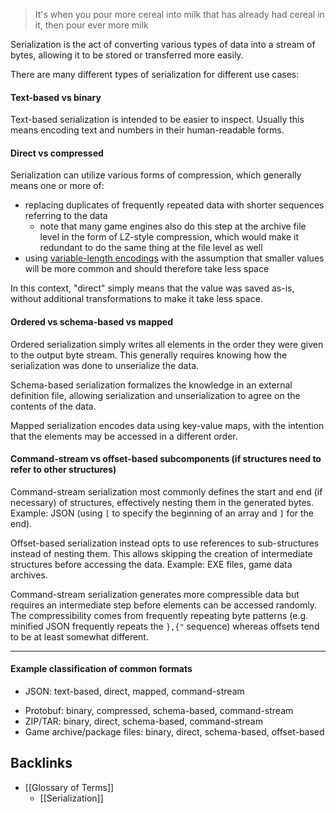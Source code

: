 > It's when you pour more cereal into milk that has already had cereal in it, then pour ever more milk

Serialization is the act of converting various types of data into a stream of bytes, allowing it to be stored or transferred more easily.

There are many different types of serialization for different use cases:

#### Text-based vs binary

Text-based serialization is intended to be easier to inspect. Usually this means encoding text and numbers in their human-readable forms.

#### Direct vs compressed

Serialization can utilize various forms of compression, which generally means one or more of:

- replacing duplicates of frequently repeated data with shorter sequences referring to the data
	- note that many game engines also do this step at the archive file level in the form of LZ-style compression, which would make it redundant to do the same thing at the file level as well
- using [variable-length encodings](https://en.wikipedia.org/wiki/Variable-length_quantity) with the assumption that smaller values will be more common and should therefore take less space

In this context, "direct" simply means that the value was saved as-is, without additional transformations to make it take less space.

#### Ordered vs schema-based vs mapped

Ordered serialization simply writes all elements in the order they were given to the output byte stream. This generally requires knowing how the serialization was done to unserialize the data.

Schema-based serialization formalizes the knowledge in an external definition file, allowing serialization and unserialization to agree on the contents of the data.

Mapped serialization encodes data using key-value maps, with the intention that the elements may be accessed in a different order.

#### Command-stream vs offset-based subcomponents (if structures need to refer to other structures)

Command-stream serialization most commonly defines the start and end (if necessary) of structures, effectively nesting them in the generated bytes. Example: JSON (using `[` to specify the beginning of an array and `]` for the end).

Offset-based serialization instead opts to use references to sub-structures instead of nesting them. This allows skipping the creation of intermediate structures before accessing the data. Example: EXE files, game data archives.

Command-stream serialization generates more compressible data but requires an intermediate step before elements can be accessed randomly. The compressibility comes from frequently repeating byte patterns (e.g. minified JSON frequently repeats the `},{"` sequence) whereas offsets tend to be at least somewhat different.

---

#### Example classification of common formats

* JSON: text-based, direct, mapped, command-stream
- Protobuf: binary, compressed, schema-based, command-stream
- ZIP/TAR: binary, direct, schema-based, command-stream
- Game archive/package files: binary, direct, schema-based, offset-based


## Backlinks
* [[Glossary of Terms]]
	* [[Serialization]]

